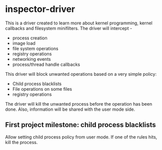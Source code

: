 # inspector-driver

This is a driver created to learn more about kernel programming, kernel callbacks and filesystem minifilters.
The driver will intercept - 
- process creation
- image load
- file system operations
- registry operations
- networking events
- process/thread handle callbacks

This driver will block unwanted operations based on a very simple policy:

- Child process blacklists
- File operations on some files
- registry operations

The driver will kill the unwanted process before the operation has been done. 
Also, information will be shared with the user mode side.

## First project milestone: child process blacklists

Allow setting child process policy from user mode. If one of the rules hits, kill the process.
